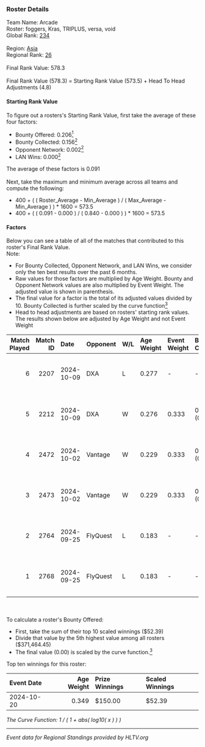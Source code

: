 ### Roster Details<br />
Team Name: Arcade<br />
Roster: foggers, Kras, TRIPLUS, versa, void<br />
Global Rank: [234](../../standings_global_2025_02_24.md)<br />
<br />
Region: [Asia]( ../../standings_asia_2025_02_24.md)<br />
Regional Rank: [26]( ../../standings_asia_2025_02_24.md)<br />
<br />
Final Rank Value:  578.3<br />
<br />
Final Rank Value (578.3) = Starting Rank Value (573.5) + Head To Head Adjustments (4.8)<br />

#### Starting Rank Value<br />
To figure out a rosters's Starting Rank Value, first take the average of these four factors:<br />
- Bounty Offered: 0.206[<sup>1</sup>](#table2)
- Bounty Collected: 0.156[<sup>2</sup>](#table1)
- Opponent Network: 0.002[<sup>2</sup>](#table1)
- LAN Wins: 0.000[<sup>2</sup>](#table1)

The average of these factors is 0.091<br />
<br />
Next, take the maximum and minimum average across all teams and compute the following:<br />
- 400 + ( ( Roster_Average - Min_Average ) / ( Max_Average - Min_Average ) ) * 1600 = 573.5
- 400 + ( ( 0.091 - 0.000 ) / ( 0.840 - 0.000 ) ) * 1600 = 573.5


#### Factors<br />
Below you can see a table of all of the matches that contributed to this roster's Final Rank Value.<br />
Note:<br />

- For Bounty Collected, Opponent Network, and LAN Wins, we consider only the ten best results over the past 6 months.
- Raw values for those factors are multiplied by Age Weight. Bounty and Opponent Network values are also multiplied by Event Weight. The adjusted value is shown in parenthesis.
- The final value for a factor is the total of its adjusted values divided by 10. Bounty Collected is further scaled by the curve function[<sup>3</sup>](#curveFunction)
- Head to head adjustments are based on rosters' starting rank values. The results shown below are adjusted by Age Weight and not Event Weight
<span id="table1"></span><br />


| Match Played | Match ID | Date       | Opponent | W/L | Age Weight | Event Weight | Bounty Collected | Opponent Network | LAN Wins  | H2H Adj. | Roster                              |
| -: | -: | :- | :- | :- | :- | :- | :- | :- | :- | -: | :- |
|            6 |     2207 | 2024-10-09 | DXA      | L   | 0.277      | -            | -                | -                | -         |    -4.31 | foggers, Kras, TRIPLUS, versa, void |
|            5 |     2212 | 2024-10-09 | DXA      | W   | 0.276      | 0.333        | 0.000 (0.000)    | 0.041 (0.004)    | 0 (0.000) |     4.48 | foggers, Kras, TRIPLUS, versa, void |
|            4 |     2472 | 2024-10-02 | Vantage  | W   | 0.229      | 0.333        | 0.000 (0.000)    | 0.119 (0.009)    | 0 (0.000) |     2.70 | foggers, Kras, TRIPLUS, versa, void |
|            3 |     2473 | 2024-10-02 | Vantage  | W   | 0.229      | 0.333        | 0.000 (0.000)    | 0.119 (0.009)    | 0 (0.000) |     2.75 | foggers, Kras, TRIPLUS, versa, void |
|            2 |     2764 | 2024-09-25 | FlyQuest | L   | 0.183      | -            | -                | -                | -         |    -0.40 | foggers, Kras, TRIPLUS, versa, void |
|            1 |     2768 | 2024-09-25 | FlyQuest | L   | 0.183      | -            | -                | -                | -         |    -0.40 | foggers, Kras, TRIPLUS, versa, void |

<br />
<span id="table2"></span><br />
To calculate a roster's Bounty Offered:<br />

- First, take the sum of their top 10 scaled winnings ($52.39)
- Divide that value by the 5th highest value among all rosters ($371,464.45)
- The final value (0.00) is scaled by the curve function.[<sup>3</sup>](#curveFunction)

Top ten winnings for this roster:<br />

| Event Date | Age Weight | Prize Winnings | Scaled Winnings |
| :- | -: | :- | :- |
| 2024-10-20 |      0.349 | $150.00        | $52.39          |


<span id="curveFunction"></span>_The Curve Function: 1 / ( 1 + abs( log10( x ) ) )_<br />

---
_Event data for Regional Standings provided by HLTV.org_<br />

